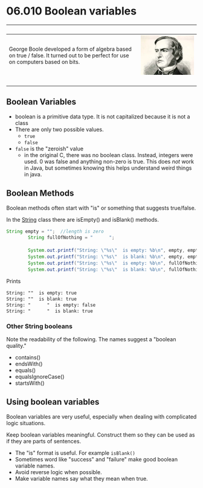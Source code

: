 # 06.010 Boolean variables

&nbsp;|&nbsp;
:---|:---:
George Boole developed a form of algebra based on true / false.  It turned out to be perfect for use on computers based on bits.|![Picture of George Boole](images/engraving-George-Boole.webp)|
&nbsp;|&nbsp;

## Boolean Variables

* boolean is a primitive data type.  It is not capitalized because it is not a class
* There are only two possible values.
  * `true`
  * `false`
* `false` is the "zeroish" value
    * in the original C, there was no boolean class.  Instead, integers were used.  0 was false and anything non-zero is true.  This does *not* work in Java, but sometimes knowing this helps understand weird things in java.

## Boolean Methods

Boolean methods often start with "is" or something that suggests true/false.

In the [String](https://docs.oracle.com/en/java/javase/17/docs/api/java.base/java/lang/String.html) class there are isEmpty() and isBlank() methods.

```java
String empty = "";  //length is zero
        String fullOfNothing = "      ";
        
        System.out.printf("String: \"%s\"  is empty: %b\n", empty, empty.isEmpty());
        System.out.printf("String: \"%s\"  is blank: %b\n", empty, empty.isBlank());
        System.out.printf("String: \"%s\"  is empty: %b\n", fullOfNothing, fullOfNothing.isEmpty());
        System.out.printf("String: \"%s\"  is blank: %b\n", fullOfNothing, fullOfNothing.isBlank());
```

Prints

```text
String: ""  is empty: true
String: ""  is blank: true
String: "      "  is empty: false
String: "      "  is blank: true
```

### Other String booleans

Note the readability of the following.  The names suggest a "boolean quality."

* contains()
* endsWith()
* equals()
* equalsIgnoreCase()
* startsWith()




## Using boolean variables

Boolean variables are very useful, especially when dealing with complicated logic situations.  

Keep boolean variables meaningful.  Construct them so they can be used as if they are parts of sentences.

* The "is" format is useful.  For example `isBlank()`
* Sometimes word like "success" and "failure" make good boolean variable names.
* Avoid reverse logic when possible.  
* Make variable names say what they mean when true.

